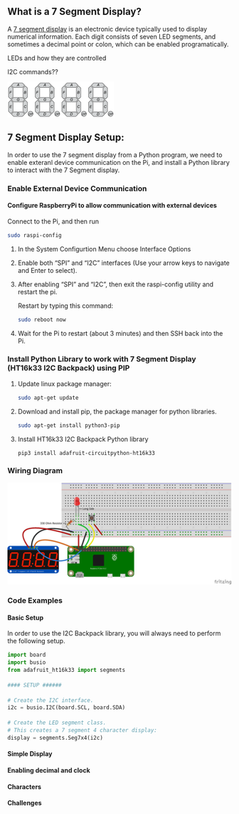 ## What is a 7 Segment Display?
A [7 segment display](https://en.wikipedia.org/wiki/Seven-segment_display) is an electronic device typically used to display numerical information.  Each digit consists of seven LED segments, and sometimes a decimal point or colon, which can be enabled programatically.

LEDs and how they are controlled

I2C commands??

![7Segment](/images/7SegmentDisplaySC.png)![7Segment](/images/7SegmentDisplaySC.png)![7Segment](/images/7SegmentDisplaySC.png)![7Segment](/images/7SegmentDisplaySC.png)

## 7 Segment Display Setup:
In order to use the 7 segment display from a Python program, we need to enable exteranl device communication on the Pi, and install a Python library to interact with the 7 Segment display.

### Enable External Device Communication

#### Configure RaspberryPi to allow communication with external devices

Connect to the Pi, and then run
```bash
sudo raspi-config
```

1) In the System Configurtion Menu choose Interface Options 
2) Enable both “SPI” and “I2C” interfaces
(Use your arrow keys to navigate and Enter to select).  
3) After enabling “SPI” and “I2C”, then exit the raspi-config utility and restart the pi.

    Restart by typing this command:
    ```bash
    sudo reboot now
    ```  
4) Wait for the Pi to restart (about 3 minutes) and then SSH back into the Pi.

### Install Python Library to work with 7 Segment Display (HT16k33 I2C Backpack) using PIP

1) Update linux package manager:
    ```bash
    sudo apt-get update
    ``` 

2) Download and install pip, the package manager for python libraries.
    ```bash
    sudo apt-get install python3-pip
    ``` 

3) Install HT16k33 I2C Backpack Python library
    ```
    pip3 install adafruit-circuitpython-ht16k33
    ```

### Wiring Diagram

![Seven Segment Wiring](/diagrams/7SevenSegmentDisplay_bb.png)

### Code Examples

#### Basic Setup
In order to use the I2C Backpack library, you will always need to perform the following setup.
```python
import board
import busio
from adafruit_ht16k33 import segments

#### SETUP ######

# Create the I2C interface.
i2c = busio.I2C(board.SCL, board.SDA)

# Create the LED segment class.
# This creates a 7 segment 4 character display:
display = segments.Seg7x4(i2c)
```

#### Simple Display

#### Enabling decimal and clock

#### Characters


#### Challenges
